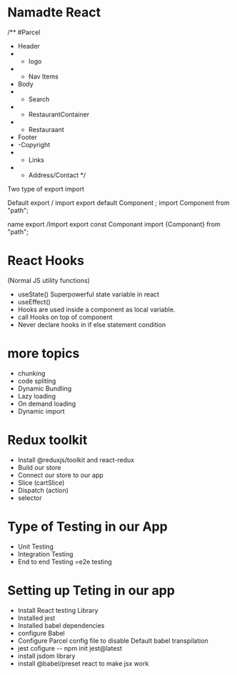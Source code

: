 # Namadte React

/**
#Parcel 
 * Header
 *  - logo
 *  - Nav Items  
 * Body
 *  - Search
 *  - RestaurantContainer
 *  - Restauraant 
 * Footer
 *  -Copyright 
 *  - Links
 *  - Address/Contact
*/


Two  type of export import 

Default export / import 
export default Component ;
import Component from  "path";

name export /Import 
export const Componant 
import {Componant} from "path";

# React Hooks 
(Normal JS utility functions)
- useState()  Superpowerful state variable in react
- useEffect()
- Hooks are used inside a component as local variable.
- call Hooks on top of component 
-  Never declare hooks in if else statement condition 

# more topics 
- chunking 
- code spliting 
- Dynamic Bundling 
- Lazy loading 
- On demand loading 
- Dynamic import    

# Redux toolkit
- Install @reduxjs/toolkit and react-redux 
- Build our store 
- Connect our store to our app
- Slice (cartSlice)
- Dispatch (action)
- selector 

# Type of Testing in our App
- Unit Testing
- Integration Testing 
- End to end Testing =e2e testing 

# Setting up Teting in our app
- Install React testing Library
- Installed jest
- Installed babel dependencies 
- configure Babel
- Configure Parcel config file to disable Default babel transpilation 
- jest cofigure --     npm init jest@latest
- install jsdom library 
- install @babel/preset react to make jsx work 